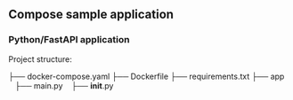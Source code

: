 ## Compose sample application

### Python/FastAPI application
Project structure:

├── docker-compose.yaml
├── Dockerfile
├── requirements.txt
├── app
    ├── main.py
    ├── __init__.py
